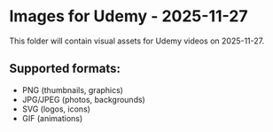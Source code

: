 # Images for Udemy - 2025-11-27

This folder will contain visual assets for Udemy videos on 2025-11-27.

## Supported formats:
- PNG (thumbnails, graphics)
- JPG/JPEG (photos, backgrounds)
- SVG (logos, icons)
- GIF (animations)
